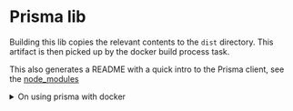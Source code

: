# Prisma lib

Building this lib copies the relevant contents to the `dist` directory.
This artifact is then picked up by the docker build process task.

This also generates a README with a quick intro to the Prisma client, see the [node_modules](../../node_modules/@prisma/client/README.md)

<details>
    <summary>
        On using prisma with docker
    </summary>
    [Read more about it here](https://github.com/prisma/prisma/issues/21241)
<details>

## Database seeding aka. Initial migration

The database is automatically seeded using the `seed.js` script. This
can be run with Nx,

```sh
nx run models:seed
```

## Adding tables and running a migration

Update the `schema.prisma` file with the new model(s). Optionally, autoformat and autocomplete the relations with,

```sh
nx run models:format
```

Then when the schema is finished run,

```sh
nx run models:migrate
```

[Read more here](https://www.prisma.io/docs/orm/prisma-migrate/workflows/seeding)

## Related reading and docs

[A NextJs REST example](https://github.com/prisma/prisma-examples/tree/latest/typescript/rest-nextjs-api-routes)

[An example with NestJs and Nx](https://github.com/nrwl/nx-recipes/tree/main/nestjs-prisma#nx--nestjs--prisma)

[Schema modelling](https://medium.com/swlh/nx-model-with-prisma-68ad1bf90379)
